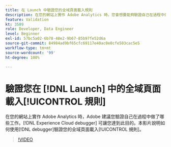```yaml
---
title: 在 Launch 中驗證您的全域頁面載入規則
description: 在您的網站上實作 Adobe Analytics 時，您會想要能夠驗證自己在過程中做了哪些工作。Experience Cloud Debugger 可以解圍！本影片說明如何使用除錯工具驗證您的全域頁面載入規則。
feature: Validation
kt: 3589
role: Developer, Data Engineer
level: Beginner
exl-id: 57bc5a02-6b78-48e2-9b67-85b97fe52d6a
source-git-commit: 84984ad9bf65cfc69117e40ac0e0cfe503cac5e5
workflow-type: tm+mt
source-wordcount: '99'
ht-degree: 100%

---
```


# 驗證您在 [!DNL Launch] 中的全域頁面載入[!UICONTROL 規則]

在您的網站上實作 Adobe Analytics 時，Adobe 建議您驗證自己在過程中做了哪些工作。[!DNL Experience Cloud debugger] 可讓您達到此目的。本影片說明如何使用[!DNL debugger]驗證您的全域頁面載入[!UICONTROL 規則]。

>[!VIDEO](https://video.tv.adobe.com/v/28776/?quality=12&learn=on)
